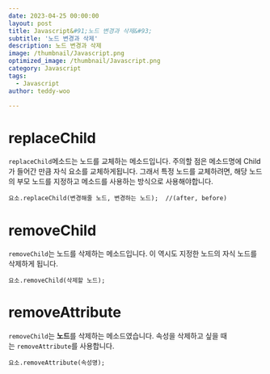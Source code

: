 ```yaml
---
date: 2023-04-25 00:00:00
layout: post
title: Javascript&#91;노드 변경과 삭제&#93; 
subtitle: '노드 변경과 삭제'
description: 노드 변경과 삭제
image: /thumbnail/Javascript.png
optimized_image: /thumbnail/Javascript.png
category: Javascript
tags:
  - Javascript
author: teddy-woo

---
```


# replaceChild

`replaceChild`메소드는 노드를 교체하는 메소드입니다. 주의할 점은 메소드명에 Child가 들어간 만큼 자식 요소를 교체하게됩니다. 그래서 특정 노드를 교체하려면, 해당 노드의 부모 노드를 지정하고 메소드를 사용하는 방식으로 사용해야합니다.

```
요소.replaceChild(변경해줄 노드, 변경하는 노드);	//(after, before)
```

# removeChild

`removeChild`는 노드를 삭제하는 메소드입니다. 이 역시도 지정한 노드의 자식 노드를 삭제하게 됩니다.

```
요소.removeChild(삭제할 노드);
```

# removeAttribute

`removeChild`는 **노드**를 삭제하는 메소드였습니다. 속성을 삭제하고 싶을 때는 `removeAttribute`를 사용합니다.

```
요소.removeAttribute(속성명);
```